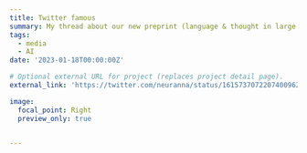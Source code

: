 ```yaml
---
title: Twitter famous
summary: My thread about our new preprint (language & thought in large language models) got >1,000 likes in the first day!
tags:
  - media
  - AI
date: '2023-01-18T00:00:00Z'

# Optional external URL for project (replaces project detail page).
external_link: 'https://twitter.com/neuranna/status/1615737072207400962'

image:
  focal_point: Right
  preview_only: true


---
```

